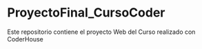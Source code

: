 # ProyectoFinal_CursoCoder
Este repositorio contiene el proyecto Web del Curso realizado con CoderHouse
